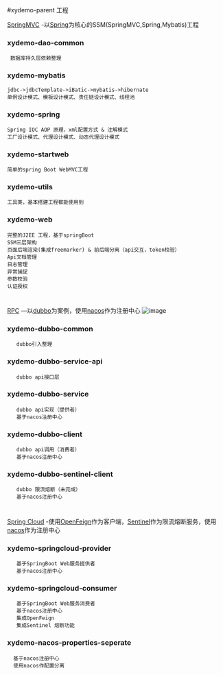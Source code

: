 #xydemo-parent 工程

[SpringMVC](http://www.springmvc.cn/) -以[Spring](https://spring.io/)为核心的SSM(SpringMVC,Spring,Mybatis)工程
### xydemo-dao-common
     数据库持久层依赖整理

### xydemo-mybatis
    jdbc->jdbcTemplate->iBatic->mybatis->hibernate
    单例设计模式、模板设计模式、责任链设计模式、线程池

### xydemo-spring
    Spring IOC AOP 原理，xml配置方式 & 注解模式
    工厂设计模式、代理设计模式、动态代理设计模式

### xydemo-startweb
    简单的spring Boot WebMVC工程

### xydemo-utils
    工具类，基本搭建工程都能使用到
    
### xydemo-web
    完整的J2EE 工程，基于springBoot  
    SSM三层架构
    页面后端渲染(集成freemarker) & 前后端分离（api交互，token校验）
    Api文档管理
    日志管理
    异常捕捉
    参数校验
    认证授权
 #
 [RPC](https://www.jianshu.com/p/7d6853140e13) —以[dubbo](http://dubbo.apache.org/)为案例，使用[nacos](https://nacos.io)作为注册中心
 ![image](http://dubbo.apache.org/img/architecture.png)

### xydemo-dubbo-common
       dubbo引入整理
 
### xydemo-dubbo-service-api
       dubbo api接口层
        
### xydemo-dubbo-service
       dubbo api实现（提供者）
       基于nacos注册中心
       
### xydemo-dubbo-client
       dubbo api调用（消费者）
       基于nacos注册中心
 
### xydemo-dubbo-sentinel-client
       dubbo 限流熔断（未完成）
       基于nacos注册中心
   
 
#
 [Spring Cloud](https://www.springcloud.cc/) -使用[OpenFeign](https://spring.io/projects/spring-cloud-openfeign)作为客户端，[Sentinel](https://github.com/alibaba/Sentinel)作为限流熔断服务，使用[nacos](https://nacos.io)作为注册中心

### xydemo-springcloud-provider
       基于SpringBoot Web服务提供者 
       基于nacos注册中心  

### xydemo-springcloud-consumer
       基于SpringBoot Web服务消费者
       基于nacos注册中心
       集成OpenFeign
       集成Sentinel 熔断功能
       
### xydemo-nacos-properties-seperate
      基于nacos注册中心
      使用nacos作配置分离
          

